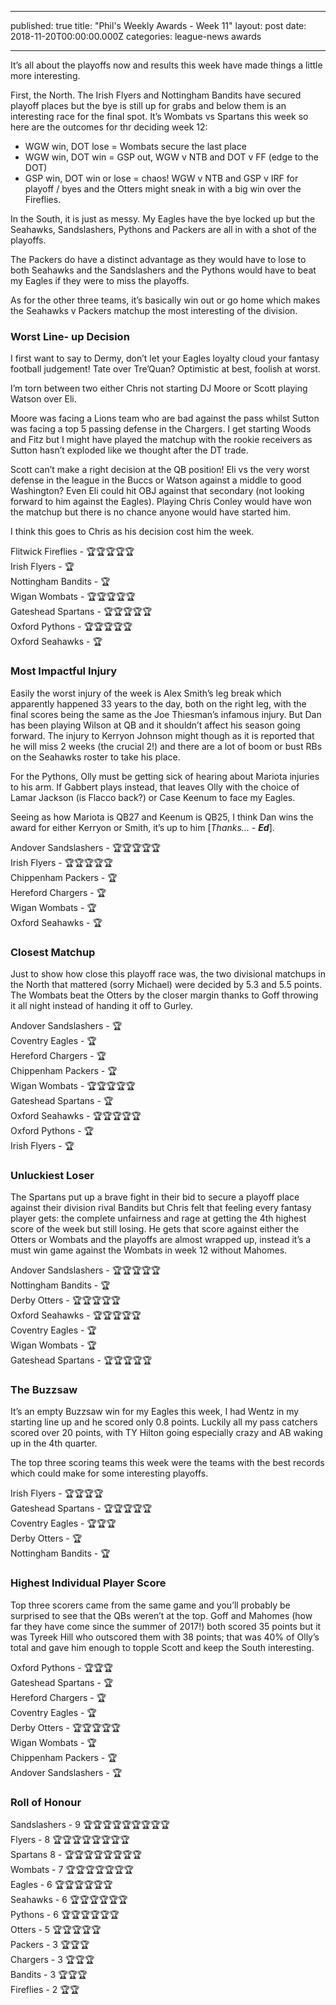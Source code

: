 - - - 
published: true
title: "Phil's Weekly Awards - Week 11"
layout: post
date: 2018-11-20T00:00:00.000Z
categories: league-news awards
- - - 

It’s all about the playoffs now and results this week have made things a little more interesting.

First, the North. The Irish Flyers and Nottingham Bandits have secured playoff places but the bye is still up for grabs and below them is an interesting race for the final spot. It’s Wombats vs Spartans this week so here are the outcomes for thr deciding week 12:

- WGW win, DOT lose = Wombats secure the last place  
- WGW win, DOT win = GSP out, WGW v NTB and DOT v FF (edge to the DOT)  
- GSP win, DOT win or lose = chaos! WGW v NTB and GSP v IRF for playoff / byes and the Otters might sneak in with a big win over the Fireflies.

In the South, it is just as messy. My Eagles have the bye locked up but the Seahawks, Sandslashers, Pythons and Packers are all in with a shot of the playoffs. 

The Packers do have a distinct advantage as they would have to lose to both Seahawks and the Sandslashers and the Pythons would have to beat my Eagles if they were to miss the playoffs.

As for the other three teams, it’s basically win out or go home which makes the Seahawks v Packers matchup the most interesting of the division.

### Worst Line- up Decision  

I first want to say to Dermy, don’t let your Eagles loyalty cloud your fantasy football judgement! Tate over Tre’Quan? Optimistic at best, foolish at worst.

I’m torn between two either Chris not starting DJ Moore or Scott playing Watson over Eli.

Moore was facing a Lions team who are bad against the pass whilst Sutton was facing a top 5 passing defense in the Chargers. I get starting Woods and Fitz but I might have played the matchup with the rookie receivers as Sutton hasn’t exploded like we thought after the DT trade.

Scott can’t make a right decision at the QB position! Eli vs the very worst defense in the league in the Buccs or Watson against a middle to good Washington? Even Eli could hit OBJ against that secondary (not looking forward to him against the Eagles). Playing Chris Conley would have won the matchup but there is no chance anyone would have started him.

I think this goes to Chris as his decision cost him the week.

Flitwick Fireflies - 🏆🏆🏆🏆🏆  
Irish Flyers - 🏆  
Nottingham Bandits - 🏆  
Wigan Wombats - 🏆🏆🏆🏆🏆  
Gateshead Spartans - 🏆🏆🏆🏆🏆  
Oxford Pythons - 🏆🏆🏆🏆🏆  
Oxford Seahawks - 🏆  

### Most Impactful Injury 

Easily the worst injury of the week is Alex Smith’s leg break which apparently happened 33 years to the day, both on the right leg, with the final scores being the same as the Joe Thiesman’s infamous injury. But Dan has been playing Wilson at QB and it shouldn’t affect his season going forward. The injury to Kerryon Johnson might though as it is reported that he will miss 2 weeks (the crucial 2!) and there are a lot of boom or bust RBs on the Seahawks roster to take his place. 

For the Pythons, Olly must be getting sick of hearing about Mariota injuries to his arm. If Gabbert plays instead, that leaves Olly with the choice of Lamar Jackson (is Flacco back?) or Case Keenum to face my Eagles. 

Seeing as how Mariota is QB27 and Keenum is QB25, I think Dan wins the award for either Kerryon or Smith, it’s up to him [*Thanks... - **Ed***].

Andover Sandslashers - 🏆🏆🏆🏆🏆  
Irish Flyers - 🏆🏆🏆🏆🏆  
Chippenham Packers - 🏆  
Hereford Chargers - 🏆  
Wigan Wombats - 🏆  
Oxford Seahawks - 🏆  

### Closest Matchup 

Just to show how close this playoff race was, the two divisional matchups in the North that mattered (sorry Michael) were decided by 5.3 and 5.5 points. The Wombats beat the Otters by the closer margin thanks to Goff throwing it all night instead of handing it off to Gurley.

Andover Sandslashers - 🏆  
Coventry Eagles - 🏆  
Hereford Chargers - 🏆  
Chippenham Packers - 🏆  
Wigan Wombats - 🏆🏆🏆🏆🏆  
Gateshead Spartans - 🏆  
Oxford Seahawks - 🏆🏆🏆🏆🏆  
Oxford Pythons - 🏆  
Irish Flyers - 🏆  

### Unluckiest Loser 

The Spartans put up a brave fight in their bid to secure a playoff place against their division rival Bandits but Chris felt that feeling every fantasy player gets: the complete unfairness and rage at getting the 4th highest score of the week but still losing. He gets that score against either the Otters or Wombats and the playoffs are almost wrapped up, instead it’s a must win game against the Wombats in week 12 without Mahomes.

Andover Sandslashers - 🏆🏆🏆🏆🏆  
Nottingham Bandits - 🏆  
Derby Otters - 🏆🏆🏆🏆🏆  
Oxford Seahawks - 🏆🏆🏆🏆🏆  
Coventry Eagles - 🏆  
Wigan Wombats - 🏆  
Gateshead Spartans - 🏆🏆🏆🏆🏆  

### The Buzzsaw

It’s an empty Buzzsaw win for my Eagles this week, I had Wentz in my starting line up and he scored only 0.8 points. Luckily all my pass catchers scored over 20 points, with TY Hilton going especially crazy and AB waking up in the 4th quarter. 

The top three scoring teams this week were the teams with the best records which could make for some interesting playoffs.

Irish Flyers - 🏆🏆🏆🏆  
Gateshead Spartans - 🏆🏆🏆🏆🏆  
Coventry Eagles - 🏆🏆🏆  
Derby Otters - 🏆  
Nottingham Bandits - 🏆  

### Highest Individual Player Score

Top three scorers came from the same game and you’ll probably be surprised to see that the QBs weren’t at the top. Goff and Mahomes (how far they have come since the summer of 2017!) both scored 35 points but it was Tyreek Hill who outscored them with 38 points; that was 40% of Olly’s total and gave him enough to topple Scott and keep the South interesting.

Oxford Pythons - 🏆🏆🏆  
Gateshead Spartans - 🏆  
Hereford Chargers - 🏆  
Coventry Eagles - 🏆  
Derby Otters - 🏆🏆🏆🏆🏆  
Wigan Wombats - 🏆  
Chippenham Packers - 🏆  
Andover Sandslashers - 🏆  

### Roll of Honour

Sandslashers - 9 🏆🏆🏆🏆🏆🏆🏆🏆🏆   
Flyers - 8 🏆🏆🏆🏆🏆🏆🏆🏆  
Spartans 8 - 🏆🏆🏆🏆🏆🏆🏆🏆   
Wombats - 7 🏆🏆🏆🏆🏆🏆🏆     
Eagles - 6 🏆🏆🏆🏆🏆🏆  
Seahawks - 6 🏆🏆🏆🏆🏆🏆   
Pythons - 6 🏆🏆🏆🏆🏆🏆   
Otters - 5 🏆🏆🏆🏆🏆   
Packers - 3 🏆🏆🏆    
Chargers - 3 🏆🏆🏆  
Bandits - 3 🏆🏆🏆  
Fireflies - 2 🏆🏆   
